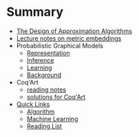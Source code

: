 # Summary
* [The Design of Approximation Algorithms](Algo/DAA.md)
* [Lecture notes on metric embeddings](Algo/metric_embedding.md)
* Probabilistic Graphical Models
  * [Representation](ML/PGM_1_Representation.md)
  * [Inference](ML/PGM_2_Inference.md)
  * [Learning](ML/PGM_3_Learning.md)
  * [Background](ML/PGM_A_Background.md)
* Coq'Art
  * [reading notes](PL/coq_art_note.md)
  * [solutions for Coq'Art](PL/coq_art_exercise.md)
* [Quick Links](Library/README.md)
  * [Algorithm](Library/Algo.md)
  * [Machine Learning](Library/ML.md)
  * [Reading List](Library/readinglist.md)
